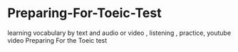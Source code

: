 # Preparing-For-Toeic-Test
learning vocabulary by text and audio or video , listening , practice, youtube video 
Preparing For the Toeic test 

